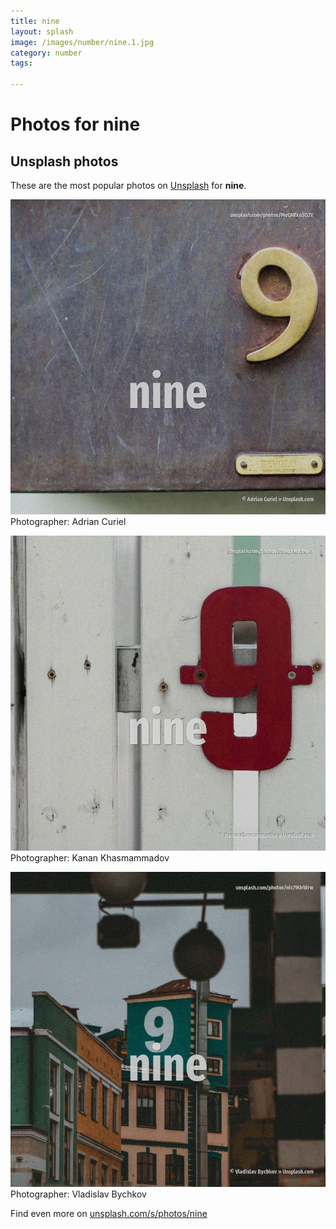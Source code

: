 ```yaml
---
title: nine
layout: splash
image: /images/number/nine.1.jpg
category: number
tags:

---
```

# Photos for nine
 
## Unsplash photos
These are the most popular photos on [Unsplash](https://unsplash.com) for **nine**.
 
![nine](/images/number/nine.1.jpg)
Photographer:  Adrian Curiel
 
![nine](/images/number/nine.2.jpg)
Photographer:  Kanan Khasmammadov
 
![nine](/images/number/nine.3.jpg)
Photographer:  Vladislav Bychkov
 
Find even more on [unsplash.com/s/photos/nine](https://unsplash.com/s/photos/nine)
 
